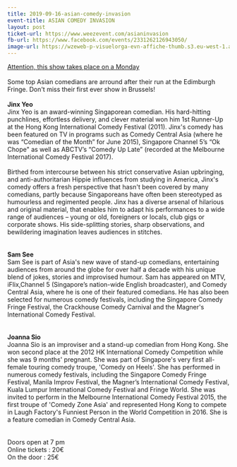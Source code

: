 ```yaml
---
title: 2019-09-16-asian-comedy-invasion
event-title: ASIAN COMEDY INVASION
layout: post
ticket-url: https://www.weezevent.com/asianinvasion
fb-url: https://www.facebook.com/events/2331262126943050/
image-url: https://wzeweb-p-visuelorga-evn-affiche-thumb.s3.eu-west-1.amazonaws.com/affiche_495025.thumb53700.1564919935.jpg
---
```

<div><div><div class="_1mf _1mj"><u>Attention, this show takes place on a Monday</u></div><div class="_1mf _1mj">&nbsp;</div><div class="_1mf _1mj"><span><span>Some top Asian comedians are arround after their run at the Edimburgh Fringe. Don't miss their first ever show in Brussels!</span></span></div></div><div><div class="_1mf _1mj">&nbsp;</div></div><div><div class="_1mf _1mj"><strong><span><span>Jinx Yeo</span></span></strong></div></div><div><div class="_1mf _1mj"><span><span>Jinx Yeo is an award-winning Singaporean comedian. His hard-hitting punchlines, effortless delivery, and clever material won him 1st Runner-Up at the Hong Kong International Comedy Festival (2011). Jinx's comedy has been featured on TV in programs such as Comedy Central Asia (where he was “Comedian of the Month” for June 2015), Singapore Channel 5’s “Ok Chope" as well as ABCTV’s “Comedy Up Late” (recorded at the Melbourne International Comedy Festival 2017). </span></span></div></div><div><div class="_1mf _1mj">&nbsp;</div></div><div><div class="_1mf _1mj"><span><span>Birthed from intercourse between his strict conservative Asian upbringing, and anti-authoritarian Hippie influences from studying in America, Jinx's comedy offers a fresh perspective that hasn't been covered by many comedians, partly because Singaporeans have often been stereotyped as humourless and regimented people. Jinx has a diverse arsenal of hilarious and original material, that enables him to adapt his performances to a wide range of audiences – young or old, foreigners or locals, club gigs or corporate shows. His side-splitting stories, sharp observations, and bewildering imagination leaves audiences in stitches.</span></span></div></div><div><div class="_1mf _1mj">&nbsp;</div></div><div><div class="_1mf _1mj">&nbsp;</div></div><div><div class="_1mf _1mj"><strong><span><span>Sam See</span></span></strong></div></div><div><div class="_1mf _1mj"><span><span>Sam See is part of Asia's new wave of stand-up comedians, entertaining audiences from around the globe for over half a decade with his unique blend of jokes, stories and improvised humour. Sam has appeared on MTV, iFlix,Channel 5 (Singapore’s nation-wide English broadcaster), and Comedy Central Asia, where he is one of their featured comedians. He has also been selected for numerous comedy festivals, including the Singapore Comedy Fringe Festival, the Crackhouse Comedy Carnival and the Magner's International Comedy Festival.</span></span></div></div><div><div class="_1mf _1mj">&nbsp;</div></div><div><div class="_1mf _1mj">&nbsp;</div></div><div><div class="_1mf _1mj"><strong><span><span>Joanna Sio</span></span></strong></div></div><div><div class="_1mf _1mj"><span><span>Joanna Sio is an improviser and a stand-up comedian from Hong Kong. She won second place at the 2012 HK International Comedy Competition while she was 9 months' pregnant. She was part of Singapore's very first all-female touring comedy troupe, 'Comedy on Heels'. She has performed in numerous comedy festivals, including the Singapore Comedy Fringe Festival, Manila Improv Festival, the Magner’s International Comedy Festival, Kuala Lumpur International Comedy Festival and Fringe World. She was invited to perform in the Melbourne International Comedy Festival 2015, the first troupe of 'Comedy Zone Asia' and represented Hong Kong to compete in Laugh Factory's Funniest Person in the World Competition in 2016. She is a feature comedian in Comedy Central Asia. </span></span></div></div><div><div class="_1mf _1mj">&nbsp;</div></div><div><div class="_1mf _1mj">&nbsp;</div></div><div><div class="_1mf _1mj"><span><span>Doors open at 7 pm</span></span></div></div><div><div class="_1mf _1mj"><span><span>Online tickets : 20€</span></span></div></div><div><div class="_1mf _1mj"><span><span>On the door : 25€</span></span></div></div><div><div class="_1mf _1mj">&nbsp;</div></div><div><div class="_1mf _1mj">&nbsp;</div></div></div><p>&nbsp;</p>